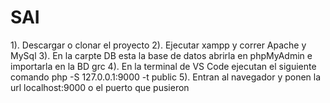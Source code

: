 # SAI

1). Descargar o clonar el proyecto
2). Ejecutar xampp y correr Apache y MySql
3). En la carpte DB esta la base de datos abrirla en phpMyAdmin e importarla en la BD grc
4). En la terminal de VS Code ejecutan el siguiente comando php -S 127.0.0.1:9000 -t public
5). Entran al navegador y ponen la url localhost:9000 o el puerto que pusieron
